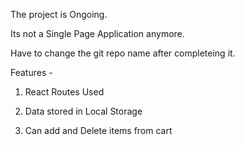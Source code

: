 The project is Ongoing.

Its not a Single Page Application anymore.

Have to change the git repo name after completeing it.

Features -

1. React Routes Used

2. Data stored in Local Storage

3. Can add and Delete items from cart
